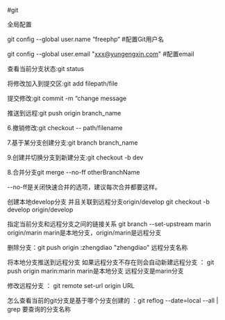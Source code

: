 #git

全局配置

git config --global user.name “freephp“  #配置Git用户名

git config --global user.email "xxx@yungengxin.com" #配置email

查看当前分支状态:git status 

将修改加入到提交区:git add filepath/file

提交修改:git commit -m “change message

推送到远程:git push origin branch_name

6.撤销修改:git checkout -- path/filename

7.基于某分支创建分支:git branch branch_name

9.创建并切换分支到新建分支:git checkout -b dev

8.合并分支git merge --no-ff otherBranchName

--no-ff是关闭快速合并的选项，建议每次合并都要这样。

创建本地develop分支  并且关联到远程分支origin/develop   git checkout -b develop origin/develop

指定当前分支和远程分支之间的链接关系 git branch --set-upstream marin origin/marin  marin是本地分支，origin/marin是远程分支

删除分支：git push origin :zhengdiao  "zhengdiao" 远程分支名称

将本地分支推送到远程分支 如果远程分支不存在则会自动新建远程分支 ： git push origin marin:marin  marin是本地分支 远程分支是marin分支

修改远程分支 ： git remote set-url origin URL

怎么查看当前的git分支是基于哪个分支创建的 ：git reflog --date=local --all | grep 要查询的分支名称
